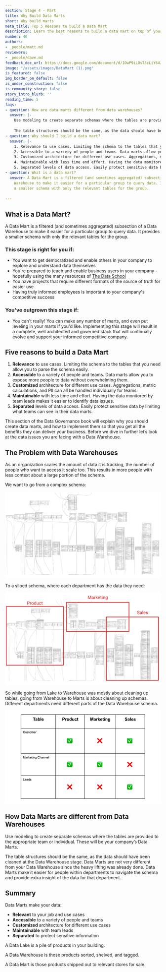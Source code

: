 ```yaml
---
section: Stage 4 - Mart
title: Why Build Data Marts
short: Why build marts
meta_title: Top 5 Reasons to build a Data Mart
description: Learn the best reasons to build a data mart on top of your data warehouse
number: 40
authors:
- _people/matt.md
reviewers:
- _people/dave.md
feedback_doc_url: https://docs.google.com/document/d/1OwP9iL0s75cLiY64JguE6uhC25XCDqh11WNyIVO5hZU/edit?usp=sharing
image: "/assets/images/DataMart (1).png"
is_featured: false
img_border_on_default: false
is_under_construction: false
is_community_story: false
story_intro_blurb: ''
reading_time: 5
faqs:
- question: How are data marts different from data warehouses?
  answer: |-
    Use modeling to create separate schemas where the tables are provided to the appropriate team or individual. These will be your company’s Data Marts.

    The table structures should be the same, as the data should have been cleaned at the Data Warehouse stage. Data Marts are not very different from your Data Warehouse since the heavy lifting was already done. Data Marts make it easier for people within departments to navigate the schema and provide extra insight of the data for that department.
- question: Why should I build a data mart?
  answer: |-
    1. Relevance to use cases. Limiting the schema to the tables that you need allow you to parse the schema easily.
    2. Accessible to a variety of people and teams. Data marts allow you to expose more people to data without overwhelming them.
    3. Customized architecture for different use cases. Aggregations, metric calculations, and PII can all be handled individually for teams.
    4. Maintainable with less time and effort. Having the data monitored by team leads makes it easier to identify data issues.
    5. Separated levels of data access. Easily protect sensitive data by limiting what teams can see in their data marts.
- question: What is a data mart?
  answer: A Data Mart is a filtered (and sometimes aggregated) subsection of a Data
    Warehouse to make it easier for a particular group to query data. It provides
    a smaller schema with only the relevant tables for the group.

---
```

## What is a Data Mart?

A Data Mart is a filtered (and sometimes aggregated) subsection of a Data Warehouse to make it easier for a particular group to query data. It provides a smaller schema with only the relevant tables for the group.

### This stage is right for you if:

* You want to get democratized and enable others in your company to explore and understand data themselves
* You're prepared to teach and enable business users in your company - hopefully using the many resources of [The Data School](https://dataschool.com/)
* You have projects that require different formats of the source of truth for easier use
* Having truly informed employees is important to your company's competitive success

### You've outgrown this stage if:

* You can't really! You can make any number of marts, and even put leveling in your marts if you'd like. Implementing this stage will result in a complete, well architected and governed stack that will continually evolve and support your informed competitive company.

## Five reasons to build a Data Mart

1. **Relevance** to use cases. Limiting the schema to the tables that you need allow you to parse the schema easily.
2. **Accessible** to a variety of people and teams. Data marts allow you to expose more people to data without overwhelming them.
3. **Customized** architecture for different use cases. Aggregations, metric calculations, and PII can all be handled individually for teams.
4. **Maintainable** with less time and effort. Having the data monitored by team leads makes it easier to identify data issues.
5. **Separated** levels of data access. Easily protect sensitive data by limiting what teams can see in their data marts.

This section of the Data Governance book will explain why you should create data marts, and how to implement them so that you get all the benefits they can deliver your business. Before we dive in further let’s look at the data issues you are facing with a Data Warehouse.

## The Problem with Data Warehouses

As an organization scales the amount of data it is tracking, the number of people who want to access it scale too. This results in more people with less context about a large portion of the schema.

We want to go from a complex schema:

![Large complicated schema example](/assets/images/ComplexSchema.png "Complex Schema")

To a siloed schema, where each department has the data they need:

![Sectioning off a complex Schema with Marts](/assets/images/ComplexSchemaDataMart.png "Complex Schema with Marts")

So while going from Lake to Warehouse was mostly about cleaning up tables, going from Warehouse to Marts is about cleaning up schemas. Different departments need different parts of the Data Warehouse schema.

![Show permissions break down for data marts](/assets/images/DataMartGrid.png "Data Mart Grid")

## How Data Marts are different from Data Warehouses

Use modeling to create separate schemas where the tables are provided to the appropriate team or individual. These will be your company’s Data Marts.

The table structures should be the same, as the data should have been cleaned at the Data Warehouse stage. Data Marts are not very different from your Data Warehouse since the heavy lifting was already done. Data Marts make it easier for people within departments to navigate the schema and provide extra insight of the data for that department.

## Summary

Data Marts make your data:

* **Relevant** to your job and use cases
* **Accessible** to a variety of people and teams
* **Customized** architecture for different use cases
* **Maintainable** with team leads
* **Separated** to protect sensitive information

A Data Lake is a pile of products in your building.

A Data Warehouse is those products sorted, shelved, and tagged.

A Data Mart is those products shipped out to relevant stores for sale.
